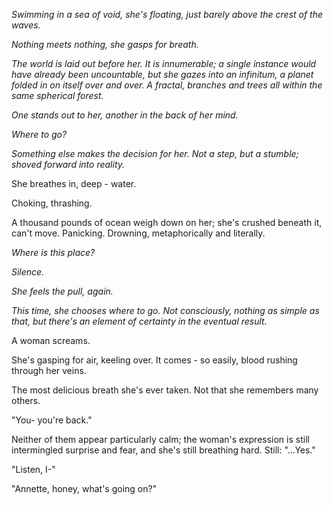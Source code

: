 *Swimming in a sea of void, she's floating, just barely above the crest of the waves.*

*Nothing meets nothing, she gasps for breath.*

*The world is laid out before her. It is innumerable; a single instance would have already been uncountable, but she gazes into an infinitum, a planet folded in on itself over and over. A fractal, branches and trees all within the same spherical forest.*

*One stands out to her, another in the back of her mind.* 

*Where to go?*

*Something else makes the decision for her. Not a step, but a stumble; shoved forward into reality.*

She breathes in, deep - water.

Choking, thrashing.

A thousand pounds of ocean weigh down on her; she's crushed beneath it, can't move. Panicking. Drowning, metaphorically and literally.

*Where is this place?*

*Silence.*

*She feels the pull, again.*

*This time, she chooses where to go. Not consciously, nothing as simple as that, but there's an element of certainty in the eventual result.*

A woman screams. 

She's gasping for air, keeling over. It comes - so easily, blood rushing through her veins.

The most delicious breath she's ever taken. Not that she remembers many others.

"You- you're back."

Neither of them appear particularly calm; the woman's expression is still intermingled surprise and fear, and she's still breathing hard. Still: "...Yes."

"Listen, I-"

"Annette, honey, what's going on?"